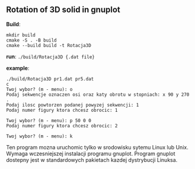 Rotation of 3D solid in gnuplot
-

**Build**: 
```
mkdir build
cmake -S . -B build
cmake --build build -t Rotacja3D
```

**run**: `./build/Rotacja3D {.dat file}` 

**example**: 
```
./build/Rotacja3D pr1.dat pr5.dat
c
Twoj wybor? (m - menu): o
Podaj sekwencje oznaczen osi oraz katy obrotu w stopniach: x 90 y 270 .
Podaj ilosc powtorzen podanej powyzej sekwencji: 1
Podaj numer figury ktora chcesz obrocic: 1

Twoj wybor? (m - menu): p 50 0 0
Podaj numer figury ktora chcesz obrocic: 2

Twoj wybor? (m - menu): k
```

Ten program mozna uruchomic tylko w srodowisku sytemu Linux lub Unix.
Wymaga wczesniejszej instalacji programu gnuplot.
Program gnuplot dostepny jest w standardowych pakietach kazdej
dystrybucji Linuksa.
